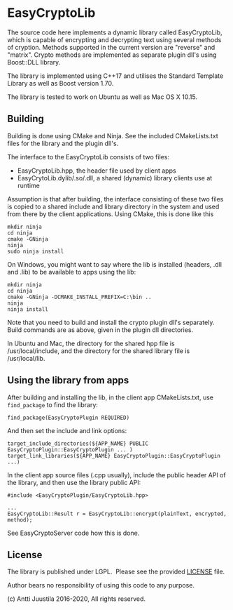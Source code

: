 # EasyCryptoLib

The source code here implements a dynamic library called EasyCryptoLib, which is capable of encrypting and decrypting text using several methods of cryption. Methods supported in the current version are "reverse" and  "matrix". Crypto methods are implemented as separate plugin dll's using Boost::DLL library.

The library is implemented using C++17 and utilises the Standard Template Library as well as Boost version 1.70.

The library is tested to work on Ubuntu as well as Mac OS X 10.15.

## Building

Building is done using CMake and Ninja. See the included CMakeLists.txt files for the library and the plugin dll's.

The interface to the EasyCryptoLib consists of two files:

* EasyCryptoLib.hpp, the header file used by client apps
* EasyCrytoLib.dylib/.so/.dll, a shared (dynamic) library clients use at runtime

Assumption is that after building, the interface consisting of these two files is copied to a shared include and library directory in the system and used from there by the client applications. Using CMake, this is done like this

```
mkdir ninja
cd ninja
cmake -GNinja
ninja
sudo ninja install
```
On Windows, you might want to say where the lib is installed (headers, .dll and .lib) to be available to apps using the lib:

```
mkdir ninja
cd ninja
cmake -GNinja -DCMAKE_INSTALL_PREFIX=C:\bin ..  
ninja
ninja install
```

Note that you need to build and install the crypto plugin dll's separately. Build commands are as above, given in the plugin dll directories.

In Ubuntu and Mac, the directory for the shared hpp file is /usr/local/include, and the directory for the shared library file is /usr/local/lib.

## Using the library from apps

After building and installing the lib, in the client app CMakeLists.txt, use `find_package` to find the library:

```
find_package(EasyCryptoPlugin REQUIRED)
```

And then set the include and link options:

```
target_include_directories(${APP_NAME} PUBLIC EasyCryptoPlugin::EasyCryptoPlugin ... )
target_link_libraries(${APP_NAME} EasyCryptoPlugin::EasyCryptoPlugin ...)
```
In the client app source files (.cpp usually), include the public header API of the library, and then use the library public API:

```
#include <EasyCryptoPlugin/EasyCryptoLib.hpp>

...
EasyCryptoLib::Result r = EasyCryptoLib::encrypt(plainText, encrypted, method);
```
See EasyCryptoServer code how this is done.

## License

The library is published under LGPL.  Please see the provided [LICENSE](LICENSE) file.

Author bears no responsibility of using this code to any purpose.

(c) Antti Juustila 2016-2020, All rights reserved.
